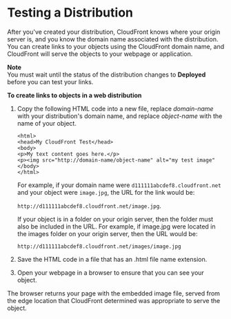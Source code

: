 # Testing a Distribution<a name="distribution-web-testing"></a>

After you've created your distribution, CloudFront knows where your origin server is, and you know the domain name associated with the distribution\. You can create links to your objects using the CloudFront domain name, and CloudFront will serve the objects to your webpage or application\.

**Note**  
You must wait until the status of the distribution changes to **Deployed** before you can test your links\.<a name="distribution-web-testing-procedure"></a>

**To create links to objects in a web distribution**

1. Copy the following HTML code into a new file, replace *domain\-name* with your distribution's domain name, and replace *object\-name* with the name of your object\.

   ```
   <html>
   <head>My CloudFront Test</head>
   <body>
   <p>My text content goes here.</p>
   <p><img src="http://domain-name/object-name" alt="my test image"
   </body>
   </html>
   ```

   For example, if your domain name were `d111111abcdef8.cloudfront.net` and your object were `image.jpg`, the URL for the link would be:

   `http://d111111abcdef8.cloudfront.net/image.jpg`\.

   If your object is in a folder on your origin server, then the folder must also be included in the URL\. For example, if image\.jpg were located in the images folder on your origin server, then the URL would be: 

   `http://d111111abcdef8.cloudfront.net/images/image.jpg`

1. Save the HTML code in a file that has an \.html file name extension\.

1. Open your webpage in a browser to ensure that you can see your object\.

The browser returns your page with the embedded image file, served from the edge location that CloudFront determined was appropriate to serve the object\.